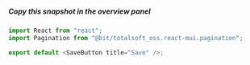##### Copy this snapshot in the overview panel

```js
import React from "react";
import Pagination from "@bit/totalsoft_oss.react-mui.pagination";

export default <SaveButton title="Save" />;
```
